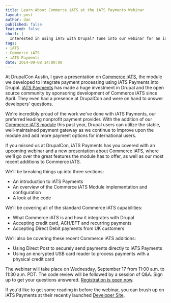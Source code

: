 ```yaml
---
title: Learn About Commerce iATS at the iATS Payments Webinar
layout: post
author: dan
published: false
featured: false
short: |
  Interested in using iATS with Drupal? Tune into our webinar for an in-depth look at Commerce iATS.
tags:
- iATS
- Commerce iATS
- iATS Payments
date: 2014-09-08 14:00:00
---
```


At DrupalCon Austin, I gave a presentation on [Commerce iATS](https://www.drupal.org/project/commerce_iats), the module we developed to integrate payment processing using iATS Payments into Drupal. [iATS Payments](http://home.iatspayments.com/) has made a huge investment in Drupal and the open source community by sponsoring development of Commerce iATS since April. They even had a presence at DrupalCon and were on hand to answer developers' questions. 

We're incredibly proud of the work we've done with iATS Payments, our preferred leading nonprofit payment provider. With the addition of our [Commerce iATS module](http://thinkshout.com/blog/2014/05/commerce-iats-2-0/) this past year, Drupal users can utilize the stable, well-maintained payment gateway as we continue to improve upon the module and add more payment options for international users. 

If you missed us at DrupalCon, iATS Payments has you covered with an upcoming webinar and a new presentation about Commerce iATS, where we'll go over the great features the module has to offer, as well as our most recent additions to Commerce iATS.

We'll be breaking things up into three sections:

* An introduction to iATS Payments
* An overview of the Commerce iATS Module implementation and configuration
* A look at the code

We'll be covering all of the standard Commerce iATS capabilities:

* What Commerce iATS is and how it integrates with Drupal
* Accepting credit card, ACH/EFT and recurring payments
* Accepting Direct Debit payments from UK customers

We'll also be covering these recent Commerce iATS additions:

* Using Direct Post to securely send payments directly to iATS Payments
* Using an encrypted USB card reader to process payments with a physical credit card

The webinar will take place on Wednesday, September 17 from 11:00 a.m. to 11:30 a.m. PDT. The code review will be followed by a session of Q&A. Sign up to get your questions answered. [Registration is open now](https://www2.gotomeeting.com/register/433030410).

If you'd like to get some reading in before the webinar, you can brush up on iATS Payments at their recently launched [Developer Site](http://home.iatspayments.com/developers).
